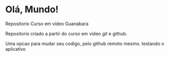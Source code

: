 # Olá, Mundo! 
 Repositorio Curso em video Guanabara

 Repositorio criado a partir do curso em video git e github.

Uma opcao  para mudar seu codigo, pelo github remoto mesmo.
testando o aplicativo 


